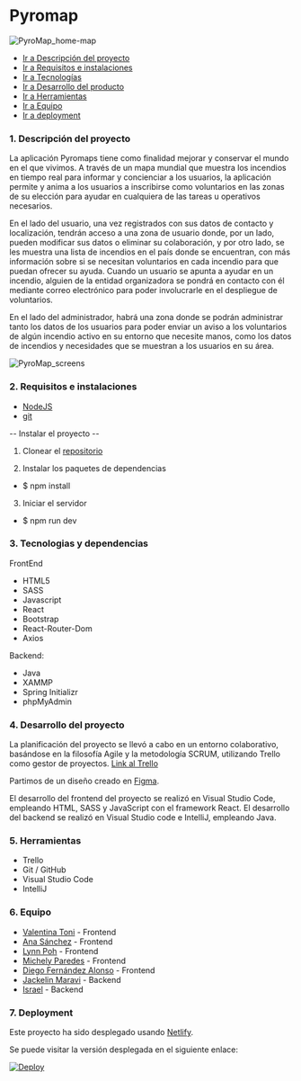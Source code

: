 # Pyromap

![PyroMap_home-map](https://github.com/tursdlc/PyroMap-front/assets/73671402/34245ba3-f9dd-4675-862f-8af67f0f9e1f)

- [Ir a Descripción del proyecto](#1-descripción-del-proyecto)
- [Ir a Requisitos e instalaciones](#2-requisitos-e-instalaciones)
- [Ir a Tecnologías](#3-tecnologias-y-dependencias)
- [Ir a Desarrollo del producto](#4-desarrollo-del-proyecto)
- [Ir a Herramientas](#5-herramientas)
- [Ir a Equipo](#6-equipo)
- [Ir a deployment](#7-deployment)

### 1. Descripción del proyecto

La aplicación Pyromaps tiene como finalidad mejorar y conservar el mundo en el que vivimos. A través de un mapa mundial que muestra los incendios en tiempo real para informar y concienciar a los usuarios, la aplicación permite y anima a los usuarios a inscribirse como voluntarios en las zonas de su elección para ayudar en cualquiera de las tareas u operativos necesarios.

En el lado del usuario, una vez registrados con sus datos de contacto y localización, tendrán acceso a una zona de usuario donde, por un lado, pueden modificar sus datos o eliminar su colaboración, y por otro lado, se les muestra una lista de incendios en el país donde se encuentran, con más información sobre si se necesitan voluntarios en cada incendio para que puedan ofrecer su ayuda. Cuando un usuario se apunta a ayudar en un incendio, alguien de la entidad organizadora se pondrá en contacto con él mediante correo electrónico para poder involucrarle en el despliegue de voluntarios.

En el lado del administrador, habrá una zona donde se podrán administrar tanto los datos de los usuarios para poder enviar un aviso a los voluntarios de algún incendio activo en su entorno que necesite manos, como los datos de incendios y necesidades que se muestran a los usuarios en su área.

![PyroMap_screens](https://github.com/tursdlc/PyroMap-front/assets/73671402/e68b7a4a-d07c-4d3a-bd9b-14bf3c4ff222)

### 2. Requisitos e instalaciones

- [NodeJS](https://nodejs.org)
- [git](https://git-scm.com/downloads)

-- Instalar el proyecto --

1. Clonear el [repositorio](https://github.com/tursdlc/PyroMap-front.git)

2. Instalar los paquetes de dependencias

- $ npm install

3. Iniciar el servidor

- $ npm run dev

### 3. Tecnologias y dependencias

FrontEnd

- HTML5
- SASS
- Javascript
- React
- Bootstrap
- React-Router-Dom
- Axios

Backend:

- Java
- XAMMP
- Spring Initializr
- phpMyAdmin

### 4. Desarrollo del proyecto

La planificación del proyecto se llevó a cabo en un entorno colaborativo, basándose en la filosofía Agile y la metodología SCRUM, utilizando Trello como gestor de proyectos. [Link al Trello](https://trello.com/invite/b/Hba9S8Lo/ATTI1e73381fc3b79891a787ccd3b43b674048B9572D/pyromap-group-5-hackathon2024)

Partimos de un diseño creado en [Figma](https://www.figma.com/design/VxRTHsoenToYOUdBMCJNFQ/PyroMap?node-id=0-1&t=2nNlJxAzZHCQPLAY-0).

El desarrollo del frontend del proyecto se realizó en Visual Studio Code, empleando HTML, SASS y JavaScript con el framework React.
El desarrollo del backend se realizó en Visual Studio code e IntelliJ, empleando Java.

### 5. Herramientas

- Trello
- Git / GitHub
- Visual Studio Code
- IntelliJ

### 6. Equipo

- [Valentina Toni](https://github.com/ItalianCookieMonster) - Frontend
- [Ana Sánchez](https://github.com/tursdlc) - Frontend
- [Lynn Poh](https://github.com/Dpoetess) - Frontend
- [Michely Paredes](https://github.com/Michely05) - Frontend
- [Diego Fernández Alonso](https://github.com/diegofdez56) - Frontend
- [Jackelin Maravi](https://github.com/JackS1718) - Backend
- [Israel](https://github.com/israelcs13) - Backend

### 7. Deployment

Este proyecto ha sido desplegado usando [Netlify](https://www.netlify.com/).

Se puede visitar la versión desplegada en el siguiente enlace:

[![Deploy](https://www.netlify.com/img/global/badges/netlify-light.svg)](https://pyromap.netlify.app/)
